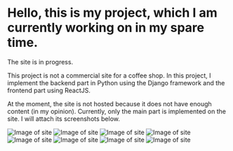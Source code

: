 # Hello, this is my project, which I am currently working on in my spare time.

The site is in progress.


This project is not a commercial site for a coffee shop. 
In this project, I implement the backend part in Python using the Django framework and the frontend part using ReactJS. 

At the moment, the site is not hosted because it does not have enough content (in my opinion).
Currently, only the main part is implemented on the site. I will attach its screenshots below.


![Image of site](https://i.imgur.com/JGYPht4.png)
![Image of site](https://i.imgur.com/wOzOLcR.png)
![Image of site](https://i.imgur.com/2DGFRmT.png)
![Image of site](https://i.imgur.com/z2wr3xu.png)
![Image of site](https://i.imgur.com/78MENhP.png)
![Image of site](https://i.imgur.com/NNrFthz.png)
![Image of site](https://i.imgur.com/ZAl9EMj.png)
![Image of site](https://i.imgur.com/lorfDCf.png)
